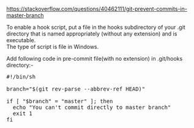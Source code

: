 https://stackoverflow.com/questions/40462111/git-prevent-commits-in-master-branch   


To enable a hook script, put a file in the hooks subdirectory of your .git directory that is named appropriately (without any extension) and is executable.   
The type of script is file in Windows.   

Add following code in pre-commit file(with no extension) in .git/hooks directory:-
<pre>
#!/bin/sh

branch="$(git rev-parse --abbrev-ref HEAD)"

if [ "$branch" = "master" ]; then
  echo "You can't commit directly to master branch"
  exit 1
fi
</pre>